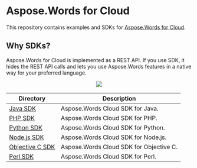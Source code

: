 # Aspose.Words for Cloud
This repository contains examples and SDKs for [Aspose.Words for Cloud](http://www.aspose.com/cloud/word-api.aspx).

## Why SDKs?
Aspose.Words for Cloud is implemented as a REST API. If you use SDK, it hides the REST API calls and lets you use Aspose.Words features in a native way for your preferred language.

<p align="center">
  <a title="Download complete Aspose.Words for Cloud source code" href="https://github.com/asposewords/Aspose_Words_Cloud/archive/master.zip">
	<img src="https://raw.github.com/AsposeExamples/java-examples-dashboard/master/images/downloadZip-Button-Large.png" />
  </a>
</p>

Directory | Description
--------- | -----------
[Java SDK](Aspose.Words_Cloud_SDK_for_Java)  |  Aspose.Words Cloud SDK for Java.
[PHP SDK](Aspose.Words_Cloud_SDK_for_PHP)  | Aspose.Words Cloud SDK for PHP.
[Python SDK](Aspose.Words_Cloud_SDK_for_Python) | Aspose.Words Cloud SDK for Python.
[Node.js SDK](Aspose.Words_Cloud_SDK_for_NodeJS) | Aspose.Words Cloud SDK for Node.js.
[Objective C SDK](Aspose.Words_Cloud_SDK_for_ObjectiveC) | Aspose.Words Cloud SDK for Objective C. 
[Perl SDK](Aspose.Words-Cloud-SDK-for-Perl) | Aspose.Words Cloud SDK for Perl.

